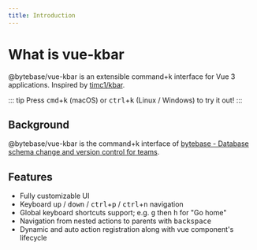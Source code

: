 ```yaml
---
title: Introduction
---
```


# What is vue-kbar

@bytebase/vue-kbar is an extensible command+k interface for Vue 3 applications. Inspired by [timc1/kbar](https://github.com/timc1/kbar).

::: tip
Press <kbd>cmd</kbd>+<kbd>k</kbd> (macOS) or <kbd>ctrl</kbd>+<kbd>k</kbd> (Linux / Windows) to try it out!
:::

## Background

@bytebase/vue-kbar is the command+k interface of [bytebase - Database schema change and version control for teams](https://github.com/bytebase/bytebase).

## Features

- Fully customizable UI
- Keyboard <kbd>up</kbd> / <kbd>down</kbd> / <kbd>ctrl</kbd>+<kbd>p</kbd> / <kbd>ctrl</kbd>+<kbd>n</kbd> navigation
- Global keyboard shortcuts support; e.g. <kbd>g</kbd> then <kbd>h</kbd> for "Go home"
- Navigation from nested actions to parents with <kbd>backspace</kbd>
- Dynamic and auto action registration along with vue component's lifecycle
